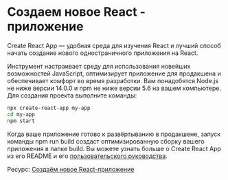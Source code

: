 # Создаем новое React - приложение

Create React App — удобная среда для изучения React и лучший способ начать создание нового одностраничного приложения на React.

Инструмент настраивает среду для использования новейших возможностей JavaScript, оптимизирует приложение для продакшена и обеспечивает комфорт во время разработки. Вам понадобятся Node.js не ниже версии 14.0.0 и npm не ниже версии 5.6 на вашем компьютере. Для создания проекта выполните команды:

```bash
npx create-react-app my-app
cd my-app
npm start
```

Когда ваше приложение готово к развёртыванию в продакшене, запуск команды npm run build создаст оптимизированную сборку вашего приложения в папке build. Вы можете узнать больше о Create React App из его README и его [пользовательского руководства](https://create-react-app.dev/).

Ресурс: [Создаём новое React-приложение](https://ru.reactjs.org/docs/create-a-new-react-app.html#create-react-app)
